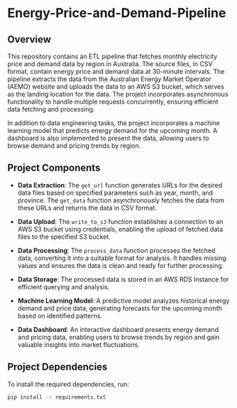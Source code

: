 # Energy-Price-and-Demand-Pipeline

## Overview

This repository contains an ETL pipeline that fetches monthly electricity price and demand data by region in Australia. The source files, in CSV format, contain energy price and demand data at 30-minute intervals. The pipeline extracts the data from the Australian Energy Market Operator (AEMO) website and uploads the data to an AWS S3 bucket, which serves as the landing location for the data. The project incorporates asynchronous functionality to handle multiple requests concurrently, ensuring efficient data fetching and processing.

In addition to data engineering tasks, the project incorporates a machine learning model that predicts energy demand for the upcoming month. A dashboard is also implemented to present the data, allowing users to browse demand and pricing trends by region.

## Project Components

- **Data Extraction**: The `get_url` function generates URLs for the desired data files based on specified parameters such as year, month, and province. The `get_data` function asynchronously fetches the data from these URLs and returns the data in CSV format.

- **Data Upload**: The `write_to_s3` function establishes a connection to an AWS S3 bucket using credentials, enabling the upload of fetched data files to the specified S3 bucket.

- **Data Processing**: The `process_data` function processes the fetched data, converting it into a suitable format for analysis. It handles missing values and ensures the data is clean and ready for further processing.

- **Data Storage**: The processed data is stored in an AWS RDS Instance for efficient querying and analysis.

- **Machine Learning Model**: A predictive model analyzes historical energy demand and price data, generating forecasts for the upcoming month based on identified patterns.

- **Data Dashboard**: An interactive dashboard presents energy demand and pricing data, enabling users to browse trends by region and gain valuable insights into market fluctuations.

## Project Dependencies

To install the required dependencies, run:

```sh
pip install -r requirements.txt
